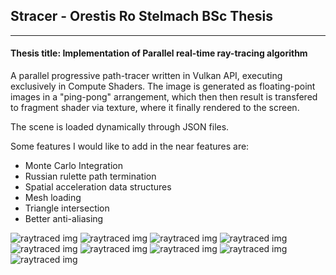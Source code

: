 ## Stracer - Orestis Ro Stelmach BSc Thesis
---
#### Thesis title: Implementation of Parallel real-time ray-tracing algorithm 

A parallel progressive path-tracer written in Vulkan API, executing exclusively in Compute Shaders.
The image is generated as floating-point images in a "ping-pong" arrangement, which then then
result is transfered to fragment shader via texture, where it finally rendered to the screen.

The scene is loaded dynamically through JSON files.

Some features I would like to add in the near features are:
* Monte Carlo Integration
* Russian rulette path termination
* Spatial acceleration data structures
* Mesh loading
* Triangle intersection
* Better anti-aliasing

![raytraced img](/Screenshots/Screenshot3.png)
![raytraced img](/Screenshots/Screenshot2.png)
![raytraced img](/Screenshots/Screenshot2.png)
![raytraced img](/Screenshots/Screenshot4.png)
![raytraced img](/Screenshots/Screenshot5.png)
![raytraced img](/Screenshots/Screenshot6.png)
![raytraced img](/Screenshots/Screenshot7.png)
![raytraced img](/Screenshots/Screenshot8.png)
![raytraced img](/Screenshots/Screenshot9.png)
